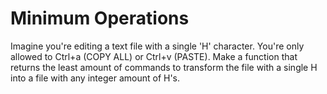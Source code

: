 # Minimum Operations
Imagine you're editing a text file with a single 'H' character.
You're only allowed to Ctrl+a (COPY ALL) or Ctrl+v (PASTE).
Make a function that returns the least amount of commands to transform the file with a single H into a file with any integer amount of H's.

